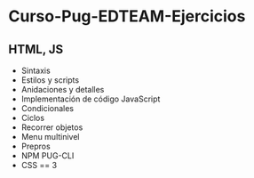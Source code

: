 # Curso-Pug-EDTEAM-Ejercicios

## HTML, JS

- Sintaxis
- Estilos y scripts
- Anidaciones y detalles
- Implementación de código JavaScript
- Condicionales
- Ciclos
- Recorrer objetos
- Menu multinivel
- Prepros
- NPM PUG-CLI
- CSS == 3